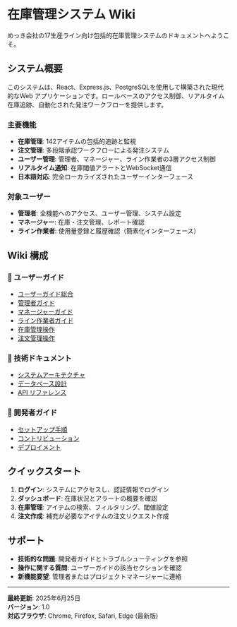# 在庫管理システム Wiki

めっき会社の17生産ライン向け包括的在庫管理システムのドキュメントへようこそ。

## システム概要

このシステムは、React、Express.js、PostgreSQLを使用して構築された現代的なWeb アプリケーションです。ロールベースのアクセス制御、リアルタイム在庫追跡、自動化された発注ワークフローを提供します。

### 主要機能
- **在庫管理**: 142アイテムの包括的追跡と監視
- **注文管理**: 多段階承認ワークフローによる発注システム
- **ユーザー管理**: 管理者、マネージャー、ライン作業者の3層アクセス制御
- **リアルタイム通知**: 在庫閾値アラートとWebSocket通信
- **日本語対応**: 完全ローカライズされたユーザーインターフェース

### 対象ユーザー
- **管理者**: 全機能へのアクセス、ユーザー管理、システム設定
- **マネージャー**: 在庫・注文管理、レポート確認
- **ライン作業者**: 使用量登録と履歴確認（簡素化インターフェース）

## Wiki 構成

### 📖 ユーザーガイド
- [ユーザーガイド総合](Wiki-User-Guide.md)
- [管理者ガイド](Wiki-User-Guide-Admin.md)
- [マネージャーガイド](Wiki-User-Guide-Manager.md)  
- [ライン作業者ガイド](Wiki-User-Guide-LineWorker.md)
- [在庫管理操作](Wiki-Inventory-Operations.md)
- [注文管理操作](Wiki-Order-Operations.md)

### 🔧 技術ドキュメント
- [システムアーキテクチャ](Wiki-System-Architecture.md)
- [データベース設計](Wiki-Database-Schema.md)
- [API リファレンス](Wiki-API-Reference.md)

### 🚀 開発者ガイド
- [セットアップ手順](Wiki-Development-Setup.md)
- [コントリビューション](Wiki-Contributing.md)
- [デプロイメント](Wiki-Deployment.md)

## クイックスタート

1. **ログイン**: システムにアクセスし、認証情報でログイン
2. **ダッシュボード**: 在庫状況とアラートの概要を確認
3. **在庫管理**: アイテムの検索、フィルタリング、閾値設定
4. **注文作成**: 補充が必要なアイテムの注文リクエスト作成

## サポート

- **技術的な問題**: 開発者ガイドとトラブルシューティングを参照
- **操作に関する質問**: ユーザーガイドの該当セクションを確認
- **新機能要望**: 管理者またはプロジェクトマネージャーに連絡

---

**最終更新**: 2025年6月25日  
**バージョン**: 1.0  
**対応ブラウザ**: Chrome, Firefox, Safari, Edge (最新版)